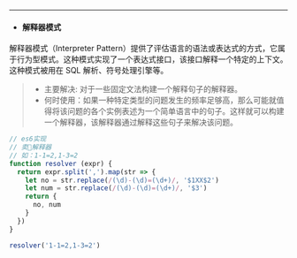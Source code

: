 ---
* #### 解释器模式

解释器模式（Interpreter Pattern）提供了评估语言的语法或表达式的方式，它属于行为型模式。这种模式实现了一个表达式接口，该接口解释一个特定的上下文。这种模式被用在 SQL 解析、符号处理引擎等。

> * 主要解决: 对于一些固定文法构建一个解释句子的解释器。
> * 何时使用：如果一种特定类型的问题发生的频率足够高，那么可能就值得将该问题的各个实例表述为一个简单语言中的句子。这样就可以构建一个解释器，该解释器通过解释这些句子来解决该问题。

```js
// es6实现
// 卖🐴解释器
// 如：1-1=2,1-3=2
function resolver (expr) {
  return expr.split(',').map(str => {
    let no = str.replace(/(\d)-(\d)=(\d+)/, '$1XX$2')
    let num = str.replace(/(\d)-(\d)=(\d+)/, '$3')
    return {
      no, num
    }
  })
}

resolver('1-1=2,1-3=2')
```
